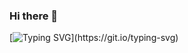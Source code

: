 ### Hi there 👋


[![Typing SVG](https://readme-typing-svg.demolab.com?font=Fira+Code&pause=1000&width=435&lines=Welcome+to+Mychel's+GitHub!)](https://git.io/typing-svg)



<!--
**mychelantonacio/mychelantonacio** is a ✨ _special_ ✨ repository because its `README.md` (this file) appears on your GitHub profile.

Here are some ideas to get you started:

- 🔭 I’m currently working on ...
- 🌱 I’m currently learning ...
- 👯 I’m looking to collaborate on ...
- 🤔 I’m looking for help with ...
- 💬 Ask me about ...
- 📫 How to reach me: ...
- 😄 Pronouns: ...
- ⚡ Fun fact: ...
-->
